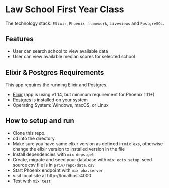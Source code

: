 # Law School First Year Class

The technology stack: `Elixir`, `Phoenix framework`, `Liveviews` and `PostgreSQL`.

## Features
  * User can search school to view available data
  * User can view available median scores for selected school

## Elixir & Postgres Requirements

  This app requires the running Elixir and Postgres.

- [Elixir](https://elixir-lang.org/install.html) (app is using v1.14, but minimum requirement for Phoenix 1.11+)
- [Postgres](https://www.postgresql.org/download/) is installed on your system
- Operating System: Windows, macOS, or Linux


## How to setup and run

* Clone this repo.
* cd into the directory
* Make sure you have same elixir version as defined in `mix.exs`, otherwise change the elixir version to installed version in the file
* Install dependencies with `mix deps.get`
* Create, migrate and seed your database with `mix ecto.setup`. seed source csv file is in `priv/repo/data.csv`
* Start Phoenix endpoint with `mix phx.server`
* visit local site at http://localhost:4000
* Test with `mix test`
